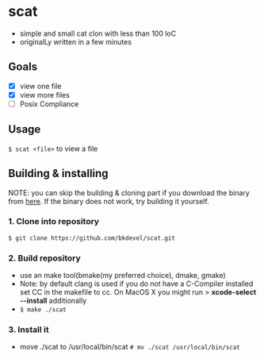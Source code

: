 # scat
- simple and small cat clon with less than 100 loC
- originalLy written in a few minutes

## Goals
- [x] view one file
- [x] view more files
- [ ] Posix Compliance

## Usage
`$ scat <file>` to view a file

## Building & installing
NOTE: you can skip the building & cloning part if you download the binary from <a href=https://github.com/bkdevel/scat/releases/download/pre-0.1/scat>here</a>.
If the binary does not work, try building it yourself.
### 1. Clone into repository 
`$ git clone https://github.com/bkdevel/scat.git`
### 2. Build repository 
- use an make tool(bmake(my preferred choice), dmake, gmake)
- Note: by default clang is used if you do not have a C-Compiler installed set CC in the makefile to cc. On MacOS X you might run > **xcode-select --install** additionally
- `$ make ./scat`
### 3. Install it
- move ./scat to /usr/local/bin/scat
`# mv ./scat /usr/local/bin/scat`

